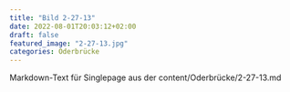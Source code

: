 ```yaml
---
title: "Bild 2-27-13"
date: 2022-08-01T20:03:12+02:00
draft: false
featured_image: "2-27-13.jpg"
categories: Oderbrücke
---
```



Markdown-Text für Singlepage aus der content/Oderbrücke/2-27-13.md